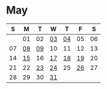 # May

| S | M | T | W | T | F | S |
|---|---|---|---|---|---|---|
|   | 01 | 02 | [03](03.md) | [04](04.md) | 05 | 06 |
| 07 | [08](08.md) | [09](09.md) | 10 | 11 | 12 | 13 |
| 14 | [15](15.md) | 16 | [17](17.md) | [18](18.md) | [19](19.md) | 20 |
| 21 | 22 | [23](23.md) | [24](24.md) | 25 | [26](26.md) | 27 |
| 28 | 29 | 30 | [31](31.md) |    |    |    |